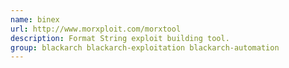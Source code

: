 ```yaml
---
name: binex
url: http://www.morxploit.com/morxtool
description: Format String exploit building tool.
group: blackarch blackarch-exploitation blackarch-automation
---
```

